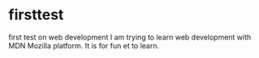 # firsttest
first test on web development
I am trying to learn web development with MDN Mozilla platform. It is for fun et to learn. 
